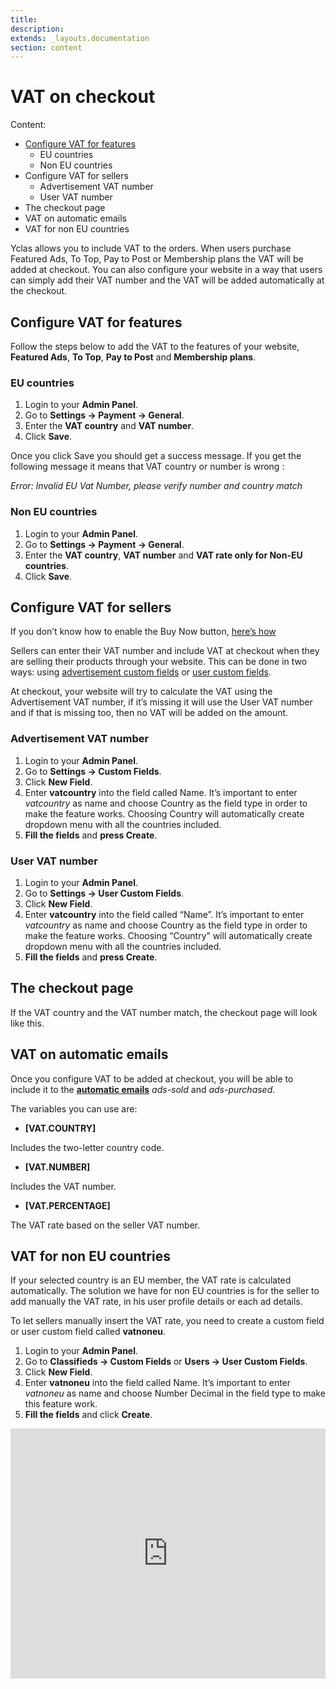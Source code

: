 ```yaml
---
title:
description:
extends: _layouts.documentation
section: content
---
```


# VAT on checkout

Content:
-   [Configure VAT for features](custom-fields-eu-vat#configure-vat-for-features)
    - EU countries
    - Non EU countries
-   Configure VAT for sellers
    - Advertisement VAT number
    - User VAT number
-   The checkout page
-   VAT on automatic emails
-   VAT for non EU countries


Yclas allows you to include VAT to the orders. When users purchase Featured Ads, To Top, Pay to Post or Membership plans the VAT will be added at checkout. You can also configure your website in a way that users can simply add their VAT number and the VAT will be added automatically at the checkout.

## Configure VAT for features

Follow the steps below to add the VAT to the features of your website,  **Featured Ads**,  **To Top**,  **Pay to Post**  and  **Membership plans**.

### EU countries

1.  Login to your **Admin Panel**.
2.  Go to  **Settings -> Payment -> General**.
3.  Enter the  **VAT country**  and  **VAT number**.
4.  Click  **Save**.

Once you click Save you should get a success message. If you get the following message it means that VAT country or number is wrong :

_Error: Invalid EU Vat Number, please verify number and country match_

### Non EU countries

1.  Login to your **Admin Panel**.
2.  Go to  **Settings -> Payment -> General**.
3.  Enter the  **VAT country**,  **VAT number**  and  **VAT rate only for Non-EU countries**.
4.  Click  **Save**.

## Configure VAT for sellers

If you don’t know how to enable the Buy Now button,  [here’s how](payment-pay-directly-from-the-ad-option)

Sellers can enter their VAT number and include VAT at checkout when they are selling their products through your website. This can be done in two ways: using  [advertisement custom fields](custom-fields-create-custom-fields)  or  [user custom fields](users-create-custom-field-for-users).

At checkout, your website will try to calculate the VAT using the Advertisement VAT number, if it’s missing it will use the User VAT number and if that is missing too, then no VAT will be added on the amount.

### Advertisement VAT number

1.  Login to your **Admin Panel**.
2.  Go to  **Settings -> Custom Fields**.
3.  Click  **New Field**.
4.  Enter  **vatcountry**  into the field called Name. It’s important to enter  _vatcountry_  as name and choose Country as the field type in order to make the feature works. Choosing Country will automatically create dropdown menu with all the countries included.
5.  **Fill the fields**  and  **press Create**.




### User VAT number

1.  Login to your **Admin Panel**.
2.  Go to  **Settings -> User Custom Fields**.
3.  Click  **New Field**.
4.  Enter  **vatcountry**  into the field called “Name”. It’s important to enter  _vatcountry_  as name and choose Country as the field type in order to make the feature works. Choosing “Country” will automatically create dropdown menu with all the countries included.
5.  **Fill the fields**  and  **press Create**.


## The checkout page

If the VAT country and the VAT number match, the checkout page will look like this.

## VAT on automatic emails

Once you configure VAT to be added at checkout, you will be able to include it to the **[automatic emails](content-automatic-emails-sent-to-users)**  _ads-sold_  and  _ads-purchased_.

The variables you can use are:

-   **[VAT.COUNTRY]**

Includes the two-letter country code.

-   **[VAT.NUMBER]**

Includes the VAT number.

-   **[VAT.PERCENTAGE]**

The VAT rate based on the seller VAT number.

## VAT for non EU countries

If your selected country is an EU member, the VAT rate is calculated automatically. The solution we have for non EU countries is for the seller to add manually the VAT rate, in his user profile details or each ad details.

To let sellers manually insert the VAT rate, you need to create a custom field or user custom field called  **vatnoneu**.

1.  Login to your **Admin Panel**.
2.  Go to  **Classifieds -> Custom Fields**  or  **Users -> User Custom Fields**.
3.  Click  **New Field**.
4.  Enter  **vatnoneu**  into the field called Name. It’s important to enter  _vatnoneu_  as name and choose Number Decimal in the field type to make this feature work.
5.  **Fill the fields**  and  click **Create**.

<iframe width="100%" height="400px" src="https://www.youtube.com/embed/iICTpQ_hqKk" title="Yclas video" frameborder="0" allow="accelerometer; autoplay; clipboard-write; encrypted-media; gyroscope; picture-in-picture" allowfullscreen></iframe>
 

